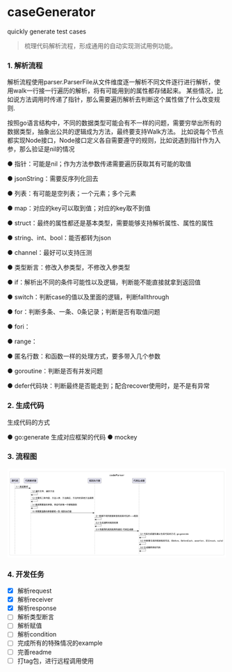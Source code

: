 # caseGenerator
quickly generate test cases

> 梳理代码解析流程，形成通用的自动实现测试用例功能。

### 1. 解析流程
解析流程使用parser.ParserFile从文件维度逐一解析不同文件逐行进行解析，使用walk一行接一行遍历的解析，将有可能用到的属性都存储起来。
某些情况，比如说方法调用时传递了指针，那么需要遍历解析去判断这个属性做了什么改变规则.

按照go语言结构中，不同的数据类型可能会有不一样的问题，需要穷举出所有的数据类型，抽象出公共的逻辑成为方法，最终要支持Walk方法。
比如说每个节点都实现Node接口，Node接口定义各自需要遵守的规则，比如说遇到指针作为入参，那么验证是nil的情况

● 指针：可能是nil；作为方法参数传递需要遍历获取其有可能的取值

● jsonString：需要反序列化回去

● 列表：有可能是空列表；一个元素；多个元素

● map：对应的key可以取到值；对应的key取不到值

● struct：最终的属性都还是基本类型，需要能够支持解析属性、属性的属性

● string、int、bool：能否都转为json

● channel：最好可以支持压测

● 类型断言：修改入参类型，不修改入参类型

● if：解析出不同的条件可能性以及逻辑，判断能不能直接就拿到返回值

● switch：判断case的值以及里面的逻辑，判断fallthrough

● for：判断多条、一条、0条记录；判断是否有取值问题

● fori：

● range：

● 匿名行数：和函数一样的处理方式，要多带入几个参数

● goroutine：判断是否有并发问题

● defer代码块：判断最终是否能走到；配合recover使用时，是不是有异常

### 2. 生成代码
生成代码的方式

● go:generate  生成对应框架的代码
● mockey

### 3. 流程图
![img.png](img.png)

### 4. 开发任务

- [x] 解析request
- [x] 解析receiver
- [x] 解析response
- [ ] 解析类型断言
- [ ] 解析赋值
- [ ] 解析condition
- [ ] 完成所有的特殊情况的example
- [ ] 完善readme
- [ ] 打tag包，进行远程调用使用